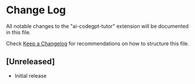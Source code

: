 # Change Log

All notable changes to the "ai-codegpt-tutor" extension will be documented in this file.

Check [Keep a Changelog](http://keepachangelog.com/) for recommendations on how to structure this file.

## [Unreleased]

- Initial release